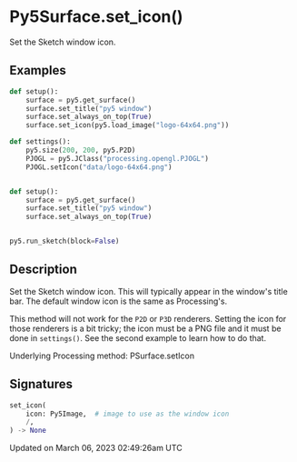 # Py5Surface.set_icon()

Set the Sketch window icon.

## Examples

<div class="example-table">

<div class="example-row"><div class="example-cell-image">

</div><div class="example-cell-code">

```python
def setup():
    surface = py5.get_surface()
    surface.set_title("py5 window")
    surface.set_always_on_top(True)
    surface.set_icon(py5.load_image("logo-64x64.png"))
```

</div></div>

<div class="example-row"><div class="example-cell-image">

</div><div class="example-cell-code">

```python
def settings():
    py5.size(200, 200, py5.P2D)
    PJOGL = py5.JClass("processing.opengl.PJOGL")
    PJOGL.setIcon("data/logo-64x64.png")


def setup():
    surface = py5.get_surface()
    surface.set_title("py5 window")
    surface.set_always_on_top(True)


py5.run_sketch(block=False)
```

</div></div>

</div>

## Description

Set the Sketch window icon. This will typically appear in the window's title bar. The default window icon is the same as Processing's.

This method will not work for the `P2D` or `P3D` renderers. Setting the icon for those renderers is a bit tricky; the icon must be a PNG file and it must be done in `settings()`. See the second example to learn how to do that.

Underlying Processing method: PSurface.setIcon

## Signatures

```python
set_icon(
    icon: Py5Image,  # image to use as the window icon
    /,
) -> None
```

Updated on March 06, 2023 02:49:26am UTC
